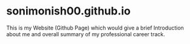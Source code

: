 # sonimonish00.github.io

This is my Website (Github Page) which would give a brief Introduction about me and overall summary of my professional career track.